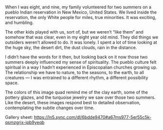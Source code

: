 When I was eight, and nine, my family volunteered for two summers on a pueblo Indian reservation in New Mexico, United States. We lived inside the reservation, the only White people for miles, true minorities. It was exciting, and humbling. 

The other kids played with us, sort of, but we weren’t “like them” and somehow that was clear, even in my eight year old mind. They did things we outsiders weren’t allowed to do. It was lonely. I spent a lot of time looking at the huge sky, the desert dirt, the dust clouds, rain in the distance. 

I didn’t have the words for it then, but looking back on it now those two summers deeply influenced my sense of spirituality. The pueblo culture felt spiritual in a way I hadn’t experienced in Episcopalian churches growing up. The relationship we have to nature, to the seasons, to the earth, to all creatures — I was entrained to a different rhythm, a different possibility space.  

The colors of this image quad remind me of the clay earth, some of the pottery glazes, and the turquoise jewelry we saw over those two summers. Like the desert, these images respond best to detailed observation, contemplating the subtle changes over time. 

Gallery sheet: https://ln5.sync.com/dl/6bdde9470#a67ms977-5er55c5k-qsmzgrjx-ipb9yeqb 
